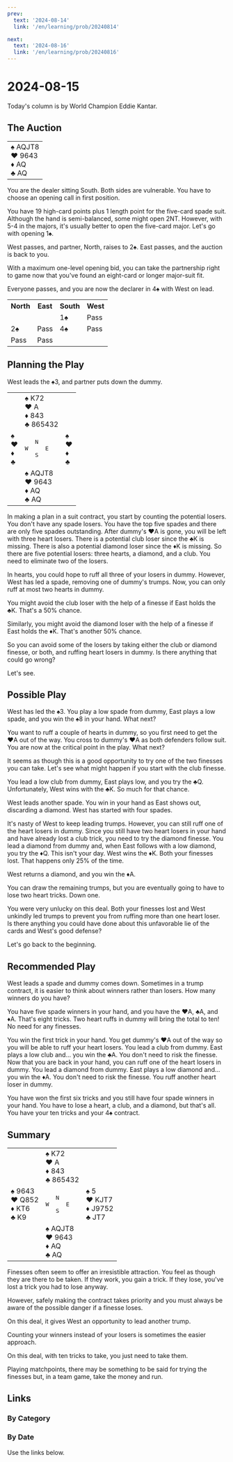 ```yaml
---
prev:
  text: '2024-08-14'
  link: '/en/learning/prob/20240814'

next:
  text: '2024-08-16'
  link: '/en/learning/prob/20240816'
---
```


# 2024-08-15

Today's column is by World Champion Eddie Kantar.

<Badge type="warning" text="Play"/>

## The Auction

<table class="hand">
	<tr>
		<td>♠️ AQJT8<br>♥️ 9643<br>♦️ AQ<br>♣️ AQ</td>
	</tr>
</table>

You are the dealer sitting South. Both sides are vulnerable. You have to choose an opening call in first position.

You have 19 high-card points plus 1 length point for the five-card spade suit. Although the hand is semi-balanced, some might open 2NT. However, with 5-4 in the majors, it's usually better to open the five-card major. Let's go with opening 1♠️.

West passes, and partner, North, raises to 2♠️. East passes, and the auction is back to you.

With a maximum one-level opening bid, you can take the partnership right to game now that you've found an eight-card or longer major-suit fit.

Everyone passes, and you are now the declarer in 4♠️ with West on lead.

<table class="auction">
	<tr>
		<th>North</th>
		<th>East</th>
		<th>South</th>
		<th>West</th>
	</tr>
	<tr>
		<td></td>
		<td></td>
		<td>1♠️</td>
		<td>Pass</td>
	</tr>
	<tr>
		<td>2♠️</td>
		<td>Pass</td>
		<td>4♠️</td>
		<td>Pass</td>
	</tr>
	<tr>
		<td>Pass</td>
		<td>Pass</td>
		<td></td>
		<td></td>
	</tr>
</table>

## Planning the Play

West leads the ♠️3, and partner puts down the dummy.

<table class="deal">
	<tr>
		<td></td>
		<td>♠️ K72<br>♥️ A<br>♦️ 843<br>♣️ 865432</td>
		<td></td>
	</tr>
	<tr>
		<td>♠️ <br>♥️ <br>♦️ <br>♣️ </td>
		<td><pre>   N<br>W     E<br>   S</pre></td>
		<td>♠️ <br>♥️ <br>♦️ <br>♣️ </td>
	</tr>
	<tr>
		<td></td>
		<td>♠️ AQJT8<br>♥️ 9643<br>♦️ AQ<br>♣️ AQ</td>
		<td></td>
	</tr>
</table>

In making a plan in a suit contract, you start by counting the potential losers. You don't have any spade losers. You have the top five spades and there are only five spades outstanding. After dummy's ♥️A is gone, you will be left with three heart losers. There is a potential club loser since the ♣️K is missing. There is also a potential diamond loser since the ♦️K is missing. So there are five potential losers: three hearts, a diamond, and a club. You need to eliminate two of the losers.

In hearts, you could hope to ruff all three of your losers in dummy. However, West has led a spade, removing one of dummy's trumps. Now, you can only ruff at most two hearts in dummy.

You might avoid the club loser with the help of a finesse if East holds the ♣️K. That's a 50% chance.

Similarly, you might avoid the diamond loser with the help of a finesse if East holds the ️️♦️K. That's another 50% chance.

So you can avoid some of the losers by taking either the club or diamond finesse, or both, and ruffing heart losers in dummy. Is there anything that could go wrong?

Let's see.

## Possible Play

West has led the ♠️3. You play a low spade from dummy, East plays a low spade, and you win the ♠️8 in your hand. What next?

You want to ruff a couple of hearts in dummy, so you first need to get the ♥️A out of the way. You cross to dummy's ♥️A as both defenders follow suit. You are now at the critical point in the play. What next?

It seems as though this is a good opportunity to try one of the two finesses you can take. Let's see what might happen if you start with the club finesse.

You lead a low club from dummy, East plays low, and you try the ♣️Q. Unfortunately, West wins with the ♣️K. So much for that chance.

West leads another spade. You win in your hand as East shows out, discarding a diamond. West has started with four spades.

It's nasty of West to keep leading trumps. However, you can still ruff one of the heart losers in dummy. Since you still have two heart losers in your hand and have already lost a club trick, you need to try the diamond finesse. You lead a diamond from dummy and, when East follows with a low diamond, you try the ♦️Q. This isn't your day. West wins the ♦️K. Both your finesses lost. That happens only 25% of the time.

West returns a diamond, and you win the ♦️A.

You can draw the remaining trumps, but you are eventually going to have to lose two heart tricks. Down one.

You were very unlucky on this deal. Both your finesses lost and West unkindly led trumps to prevent you from ruffing more than one heart loser. Is there anything you could have done about this unfavorable lie of the cards and West's good defense?

Let's go back to the beginning.

## Recommended Play

West leads a spade and dummy comes down. Sometimes in a trump contract, it is easier to think about winners rather than losers. How many winners do you have?

You have five spade winners in your hand, and you have the ♥️A, ♣️A, and ♦️A. That's eight tricks. Two heart ruffs in dummy will bring the total to ten! No need for any finesses.

You win the first trick in your hand. You get dummy's ♥️A out of the way so you will be able to ruff your heart losers. You lead a club from dummy. East plays a low club and... you win the ♣️A. You don't need to risk the finesse. Now that you are back in your hand, you can ruff one of the heart losers in dummy. You lead a diamond from dummy. East plays a low diamond and... you win the ♦️A. You don't need to risk the finesse. You ruff another heart loser in dummy.

You have won the first six tricks and you still have four spade winners in your hand. You have to lose a heart, a club, and a diamond, but that's all. You have your ten tricks and your 4♠️ contract.

## Summary

<table class="deal">
	<tr>
		<td></td>
		<td>♠️ K72<br>♥️ A<br>♦️ 843<br>♣️ 865432</td>
		<td></td>
	</tr>
	<tr>
		<td>♠️ 9643<br>♥️ Q852<br>♦️ KT6<br>♣️ K9</td>
		<td><pre>   N<br>W     E<br>   S</pre></td>
		<td>♠️ 5<br>♥️ KJT7<br>♦️ J9752<br>♣️ JT7</td>
	</tr>
	<tr>
		<td></td>
		<td>♠️ AQJT8<br>♥️ 9643<br>♦️ AQ<br>♣️ AQ</td>
		<td></td>
	</tr>
</table>

Finesses often seem to offer an irresistible attraction. You feel as though they are there to be taken. If they work, you gain a trick. If they lose, you've lost a trick you had to lose anyway.

However, safely making the contract takes priority and you must always be aware of the possible danger if a finesse loses.

On this deal, it gives West an opportunity to lead another trump.

Counting your winners instead of your losers is sometimes the easier approach.

On this deal, with ten tricks to take, you just need to take them.

Playing matchpoints, there may be something to be said for trying the finesses but, in a team game, take the money and run.

## Links

[<Badge type="tip" text="Go to Practice"/>](/en/practice/prob/20240815)

### By Category

[<Badge type="tip" text="<--"/>](/en/learning/prob/20240812)
[<Badge type="tip" text="Calendar"/>](/en/learning/calendar/202408)
[<Badge type="tip" text="-->"/>](/en/learning/prob/20240816)

### By Date

Use the links below.